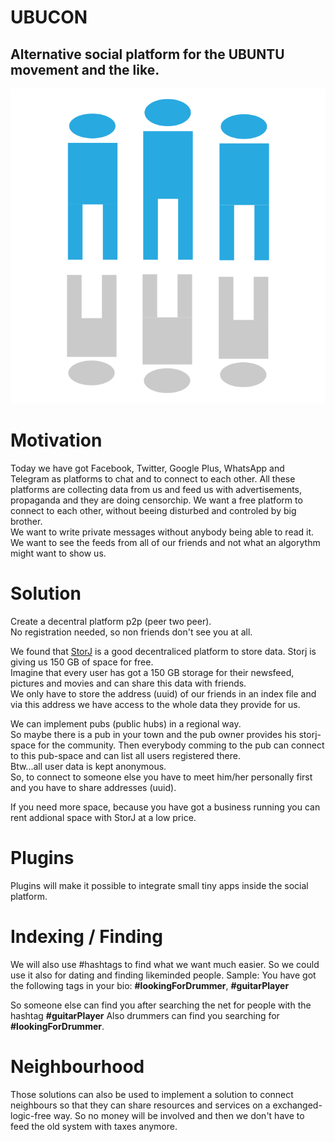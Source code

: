 # UBUCON
## Alternative social platform for the UBUNTU movement and the like.
![UBUNTU](./images/icon.svg "UBUNTU")

# Motivation
Today we have got Facebook, Twitter, Google Plus, WhatsApp and Telegram as platforms to chat and to connect to each other.
All these platforms are collecting data from us and feed us with advertisements, propaganda and they are doing censorchip.
We want a free platform to connect to each other, without beeing disturbed and controled by big brother.  
We want to write private messages without anybody being able to read it.  
We want to see the feeds from all of our friends and not what an algorythm might want to show us.

# Solution
Create a decentral platform p2p (peer two peer).  
No registration needed, so non friends don't see you at all.

We found that [StorJ](https://www.storj.io/) is a good decentraliced platform to store data.
Storj is giving us 150 GB of space for free.  
Imagine that every user has got a 150 GB storage for their newsfeed, pictures and movies and can share this data with friends.  
We only have to store the address (uuid) of our friends in an index file and via this address we have access to the whole data they provide for us.  

We can implement pubs (public hubs) in a regional way.  
So maybe there is a pub in your town and the pub owner provides his storj-space for the community. Then everybody comming to the pub can connect to this pub-space and can list all users registered there.  
Btw...all user data is kept anonymous.  
So, to connect to someone else you have to meet him/her personally first and you have to share addresses (uuid).

If you need more space, because you have got a business running you can rent addional space with StorJ at a low price.

# Plugins
Plugins will make it possible to integrate small tiny apps inside the social platform.

# Indexing / Finding
We will also use #hashtags to find what we want much easier. So we could use it also for dating and finding likeminded people.
Sample: You have got the following tags in your bio: **#lookingForDrummer**, **#guitarPlayer**

So someone else can find you after searching the net for people with the hashtag **#guitarPlayer**
Also drummers can find you searching for **#lookingForDrummer**.


# Neighbourhood
Those solutions can also be used to implement a solution to connect neighbours so that they can share resources and services on a exchanged-logic-free way. So no money will be involved and then we don't have to feed the old system with taxes anymore.  

